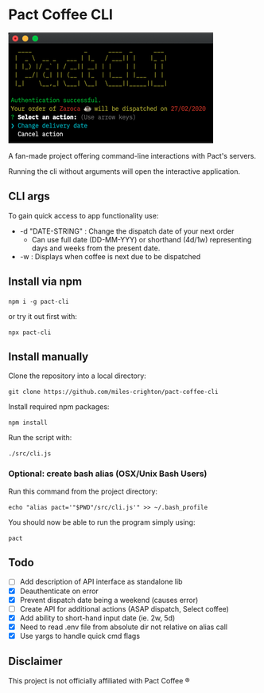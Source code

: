 # Pact Coffee CLI

![Screenshot of software](/screenshot.png?raw=true 'Main CLI')

A fan-made project offering command-line interactions with Pact's servers.

Running the cli without arguments will open the interactive application.

## CLI args

To gain quick access to app functionality use:

-   -d "DATE-STRING" : Change the dispatch date of your next order
    -   Can use full date (DD-MM-YYY) or shorthand (4d/1w) representing days and weeks from the present date.
-   -w : Displays when coffee is next due to be dispatched

## Install via npm

`npm i -g pact-cli`

or try it out first with:

`npx pact-cli`

## Install manually

Clone the repository into a local directory:

`git clone https://github.com/miles-crighton/pact-coffee-cli`

Install required npm packages:

`npm install`

Run the script with:

`./src/cli.js`

### Optional: create bash alias (OSX/Unix Bash Users)

Run this command from the project directory:

`echo "alias pact='"$PWD"/src/cli.js'" >> ~/.bash_profile`

You should now be able to run the program simply using:

`pact`

## Todo

-   [ ] Add description of API interface as standalone lib
-   [x] Deauthenticate on error
-   [x] Prevent dispatch date being a weekend (causes error)
-   [ ] Create API for additional actions (ASAP dispatch, Select coffee)
-   [x] Add ability to short-hand input date (ie. 2w, 5d)
-   [x] Need to read .env file from absolute dir not relative on alias call
-   [x] Use yargs to handle quick cmd flags

## Disclaimer

This project is not officially affiliated with Pact Coffee ®
